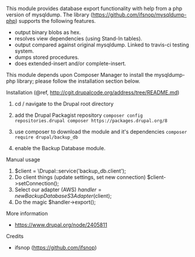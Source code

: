 This module provides database export functionality with help from a php version of mysqldump. The library (https://github.com/ifsnop/mysqldump-php) supports the following features.

 - output binary blobs as hex.
 - resolves view dependencies (using Stand-In tables).
 - output compared against original mysqldump. Linked to travis-ci testing system.
 - dumps stored procedures.
 - does extended-insert and/or complete-insert.
 
This module depends upon Composer Manager to install the mysqldump-php library; please follow the installation section below.

Installation (@ref, http://cgit.drupalcode.org/address/tree/README.md)

1. cd / navigate to the Drupal root directory

2. add the Drupal Packagist repository
   ``
   composer config repositories.drupal composer https://packages.drupal.org/8
   ``

3. use composer to download the module and it's dependencies
  ``
  composer require drupal/backup_db
  ``

4. enable the Backup Database module.

Manual usage

1. $client = \Drupal::service('backup_db.client');
2. Do client things (update settings, set new connection)
   $client->setConnection();
3. Select our adapter (AWS)
   $handler = new BackupDatabaseS3Adapter($client);
4. Do the magic
   $handler->export();

More information
 - https://www.drupal.org/node/2405811
 
Credits
 - ifsnop (https://github.com/ifsnop)
 